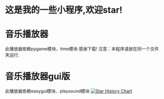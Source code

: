# 这是我的一些小程序,欢迎star!
# 音乐播放器
此播放器依赖pygame模块、time模块
感谢下载!
注意：本程序请放在同一个文件夹运行.
# 音乐播放器gui版
此播放器依赖easygui模块、playsound模块
[![Star History Chart](https://api.star-history.com/svg?repos=star-history/star-history&type=Date)](https://star-history.com/#star-history/star-history&Date)
